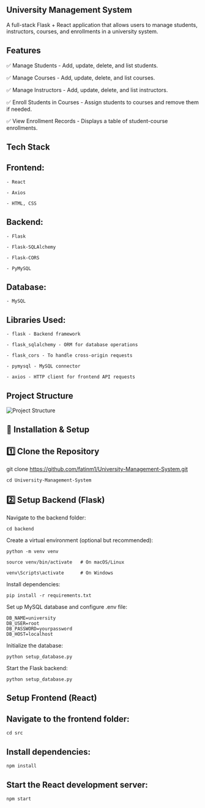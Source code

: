 ## University Management System

A full-stack Flask + React application that allows users to manage students, instructors, courses, and enrollments in a university system.

## Features

✅ Manage Students - Add, update, delete, and list students.

✅ Manage Courses - Add, update, delete, and list courses.

✅ Manage Instructors - Add, update, delete, and list instructors.

✅ Enroll Students in Courses - Assign students to courses and remove them if needed.

✅ View Enrollment Records - Displays a table of student-course enrollments.

## Tech Stack

## Frontend:

    - React

    - Axios

    - HTML, CSS

## Backend:

    - Flask

    - Flask-SQLAlchemy

    - Flask-CORS

    - PyMySQL

## Database:

    - MySQL

## Libraries Used:

    - flask - Backend framework

    - flask_sqlalchemy - ORM for database operations

    - flask_cors - To handle cross-origin requests

    - pymysql - MySQL connector

    - axios - HTTP client for frontend API requests

## Project Structure
![Project Structure](https://github.com/user-attachments/assets/549f0a63-9de4-403c-a7d3-4295f58ba600)

## 🚀 Installation & Setup
## 1️⃣ Clone the Repository

git clone https://github.com/fatinm1/University-Management-System.git

    cd University-Management-System

## 2️⃣ Setup Backend (Flask)
Navigate to the backend folder:

    cd backend

Create a virtual environment (optional but recommended):

    python -m venv venv

    source venv/bin/activate   # On macOS/Linux
    
    venv\Scripts\activate      # On Windows

Install dependencies:

    pip install -r requirements.txt

Set up MySQL database and configure .env file:

    DB_NAME=university
    DB_USER=root
    DB_PASSWORD=yourpassword
    DB_HOST=localhost

Initialize the database:

    python setup_database.py

Start the Flask backend:

    python setup_database.py

## Setup Frontend (React)
## Navigate to the frontend folder:

    cd src

## Install dependencies:

    npm install

## Start the React development server:

    npm start

